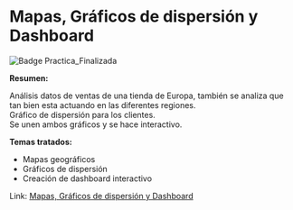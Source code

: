 # Mapas, Gráficos de dispersión y Dashboard

![Badge Practica_Finalizada](https://img.shields.io/badge/STATUS-PRACTICA%20FINALIZADA-green)

**Resumen:**  
<p>
  Análisis datos de ventas de una tienda de Europa, también se analiza que tan bien esta actuando en las diferentes regiones.<br> 
  Gráfico de dispersión para los clientes.<br> 
  Se unen ambos gráficos y se hace interactivo.  
</p>

**Temas tratados:**  
   - Mapas geográficos
   - Gráficos de dispersión
   - Creación de dashboard interactivo

Link:
[Mapas, Gráficos de dispersión y Dashboard](https://public.tableau.com/app/profile/ariel2737/viz/VentasGeograficas_16794905438070/VentasGeogrficas)

